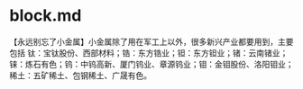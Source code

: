 # block.md


【永远别忘了小金属】小金属除了用在军工上以外，很多新兴产业都要用到，主要包括
  钛：宝钛股份、西部材料；锆：东方锆业；钽：东方钽业；锗：云南锗业；
  铼：炼石有色；钨：中钨高新、厦门钨业、章源钨业；钼：金钼股份、洛阳钼业；
  稀土：五矿稀土、包钢稀土、广晟有色。

